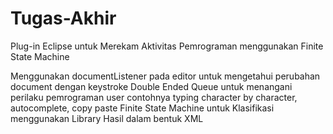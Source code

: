 # Tugas-Akhir

Plug-in Eclipse untuk Merekam Aktivitas Pemrograman menggunakan Finite State Machine

Menggunakan documentListener pada editor untuk mengetahui perubahan document dengan keystroke
Double Ended Queue untuk menangani perilaku pemrograman user contohnya typing character by character, autocomplete, copy paste
Finite State Machine untuk Klasifikasi menggunakan Library 
Hasil dalam bentuk XML
